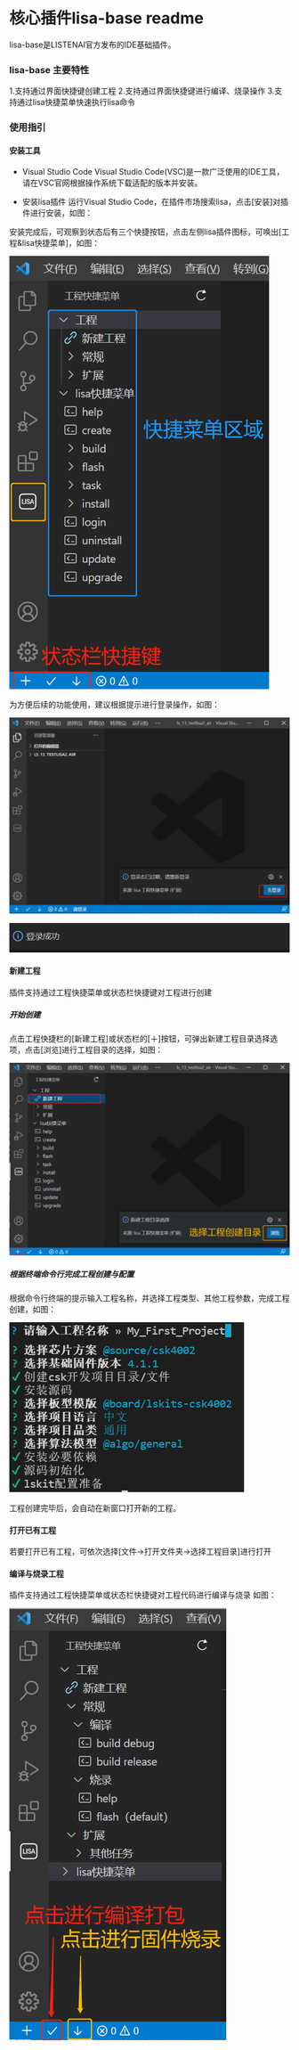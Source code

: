 # 核心插件lisa-base readme





lisa-base是LISTENAI官方发布的IDE基础插件。



### lisa-base 主要特性

1.支持通过界面快捷键创建工程
2.支持通过界面快捷键进行编译、烧录操作
3.支持通过lisa快捷菜单快速执行lisa命令



### 使用指引

#### 安装工具

- Visual Studio Code
Visual Studio Code(VSC)是一款广泛使用的IDE工具，请在VSC官网根据操作系统下载适配的版本并安装。

 

- 安装lisa插件
运行Visual Studio Code，在插件市场搜索lisa，点击[安装]对插件进行安装，如图：



安装完成后，可观察到状态后有三个快捷按钮，点击左侧lisa插件图标，可唤出[工程&lisa快捷菜单]，如图：

![clip_image003](/assets/clip_image003.png)

为方便后续的功能使用，建议根据提示进行登录操作，如图：

![clip_image005](/assets/clip_image005.png)

![clip_image007](/assets/clip_image007.png)

#### 新建工程
插件支持通过工程快捷菜单或状态栏快捷键对工程进行创建
##### 开始创建
点击工程快捷栏的[新建工程]或状态栏的[＋]按钮，可弹出新建工程目录选择选项，点击[浏览]进行工程目录的选择，如图：

![clip_image009](/assets/clip_image009.png)

##### 根据终端命令行完成工程创建与配置
根据命令行终端的提示输入工程名称，并选择工程类型、其他工程参数，完成工程创建，如图：

![clip_image011](/assets/clip_image011.png)

工程创建完毕后，会自动在新窗口打开新的工程。



#### 打开已有工程

若要打开已有工程，可依次选择[文件->打开文件夹->选择工程目录]进行打开




#### 编译与烧录工程
插件支持通过工程快捷菜单或状态栏快捷键对工程代码进行编译与烧录
如图：

![clip_image012](/assets/clip_image012.png)
